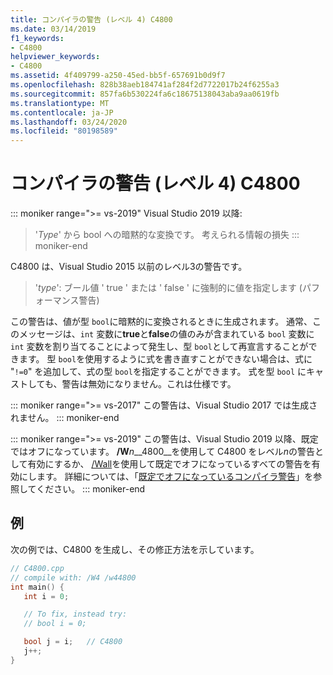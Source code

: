 ```yaml
---
title: コンパイラの警告 (レベル 4) C4800
ms.date: 03/14/2019
f1_keywords:
- C4800
helpviewer_keywords:
- C4800
ms.assetid: 4f409799-a250-45ed-bb5f-657691b0d9f7
ms.openlocfilehash: 828b38aeb184741af284f2d7722017b24f6255a3
ms.sourcegitcommit: 857fa6b530224fa6c18675138043aba9aa0619fb
ms.translationtype: MT
ms.contentlocale: ja-JP
ms.lasthandoff: 03/24/2020
ms.locfileid: "80198589"
---
```

# <a name="compiler-warning-level-4-c4800"></a>コンパイラの警告 (レベル 4) C4800

::: moniker range=">= vs-2019"
Visual Studio 2019 以降:
> '*Type*' から bool への暗黙的な変換です。 考えられる情報の損失
::: moniker-end

C4800 は、Visual Studio 2015 以前のレベル3の警告です。
> '*type*': ブール値 ' true ' または ' false ' に強制的に値を指定します (パフォーマンス警告)

この警告は、値が型 `bool`に暗黙的に変換されるときに生成されます。 通常、このメッセージは、`int` 変数に**true**と**false**の値のみが含まれている `bool` 変数に `int` 変数を割り当てることによって発生し、型 `bool`として再宣言することができます。 型 `bool`を使用するように式を書き直すことができない場合は、式に "`!=0`" を追加して、式の型 `bool`を指定することができます。 式を型 `bool` にキャストしても、警告は無効になりません。これは仕様です。

::: moniker range=">= vs-2017"
この警告は、Visual Studio 2017 では生成されません。
::: moniker-end

::: moniker range=">= vs-2019"
この警告は、Visual Studio 2019 以降、既定ではオフになっています。 __/W__*n*__4800__を使用して C4800 をレベル*n*の警告として有効にするか、 [/Wall](../../build/reference/compiler-option-warning-level.md)を使用して既定でオフになっているすべての警告を有効にします。 詳細については、「[既定でオフになっているコンパイラ警告](../../preprocessor/compiler-warnings-that-are-off-by-default.md)」を参照してください。
::: moniker-end

## <a name="example"></a>例

次の例では、C4800 を生成し、その修正方法を示しています。

```cpp
// C4800.cpp
// compile with: /W4 /w44800
int main() {
   int i = 0;

   // To fix, instead try:
   // bool i = 0;

   bool j = i;   // C4800
   j++;
}
```
